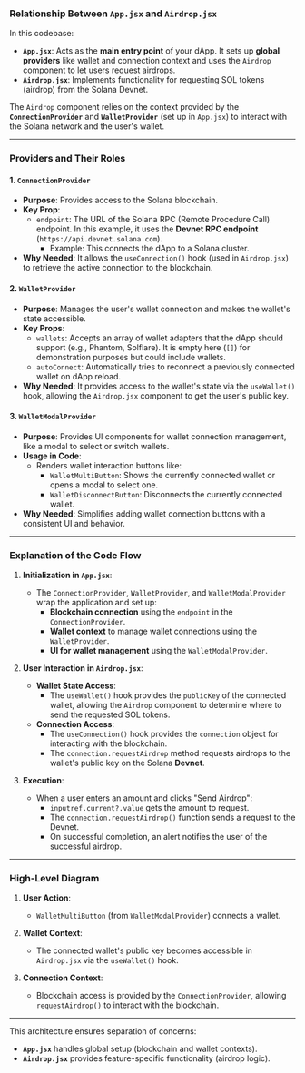 ### Relationship Between `App.jsx` and `Airdrop.jsx`
In this codebase:
- **`App.jsx`**: Acts as the **main entry point** of your dApp. It sets up **global providers** like wallet and connection context and uses the `Airdrop` component to let users request airdrops.
- **`Airdrop.jsx`**: Implements functionality for requesting SOL tokens (airdrop) from the Solana Devnet.

The `Airdrop` component relies on the context provided by the **`ConnectionProvider`** and **`WalletProvider`** (set up in `App.jsx`) to interact with the Solana network and the user's wallet.

---

### Providers and Their Roles

#### **1. `ConnectionProvider`**
- **Purpose**: Provides access to the Solana blockchain.
- **Key Prop**:
  - `endpoint`: The URL of the Solana RPC (Remote Procedure Call) endpoint. In this example, it uses the **Devnet RPC endpoint** (`https://api.devnet.solana.com`).
    - Example: This connects the dApp to a Solana cluster.
- **Why Needed**: It allows the `useConnection()` hook (used in `Airdrop.jsx`) to retrieve the active connection to the blockchain.

#### **2. `WalletProvider`**
- **Purpose**: Manages the user's wallet connection and makes the wallet's state accessible.
- **Key Props**:
  - `wallets`: Accepts an array of wallet adapters that the dApp should support (e.g., Phantom, Solflare). It is empty here (`[]`) for demonstration purposes but could include wallets.
  - `autoConnect`: Automatically tries to reconnect a previously connected wallet on dApp reload.
- **Why Needed**: It provides access to the wallet's state via the `useWallet()` hook, allowing the `Airdrop.jsx` component to get the user's public key.

#### **3. `WalletModalProvider`**
- **Purpose**: Provides UI components for wallet connection management, like a modal to select or switch wallets.
- **Usage in Code**:
  - Renders wallet interaction buttons like:
    - `WalletMultiButton`: Shows the currently connected wallet or opens a modal to select one.
    - `WalletDisconnectButton`: Disconnects the currently connected wallet.
- **Why Needed**: Simplifies adding wallet connection buttons with a consistent UI and behavior.

---

### Explanation of the Code Flow

1. **Initialization in `App.jsx`**:
   - The `ConnectionProvider`, `WalletProvider`, and `WalletModalProvider` wrap the application and set up:
     - **Blockchain connection** using the `endpoint` in the `ConnectionProvider`.
     - **Wallet context** to manage wallet connections using the `WalletProvider`.
     - **UI for wallet management** using the `WalletModalProvider`.

2. **User Interaction in `Airdrop.jsx`**:
   - **Wallet State Access**:
     - The `useWallet()` hook provides the `publicKey` of the connected wallet, allowing the `Airdrop` component to determine where to send the requested SOL tokens.
   - **Connection Access**:
     - The `useConnection()` hook provides the `connection` object for interacting with the blockchain.
     - The `connection.requestAirdrop` method requests airdrops to the wallet's public key on the Solana **Devnet**.

3. **Execution**:
   - When a user enters an amount and clicks "Send Airdrop":
     - `inputref.current?.value` gets the amount to request.
     - The `connection.requestAirdrop()` function sends a request to the Devnet.
     - On successful completion, an alert notifies the user of the successful airdrop.

---

### High-Level Diagram

1. **User Action**:
   - `WalletMultiButton` (from `WalletModalProvider`) connects a wallet.

2. **Wallet Context**:
   - The connected wallet's public key becomes accessible in `Airdrop.jsx` via the `useWallet()` hook.

3. **Connection Context**:
   - Blockchain access is provided by the `ConnectionProvider`, allowing `requestAirdrop()` to interact with the blockchain.

---

This architecture ensures separation of concerns:
- **`App.jsx`** handles global setup (blockchain and wallet contexts).
- **`Airdrop.jsx`** provides feature-specific functionality (airdrop logic).
